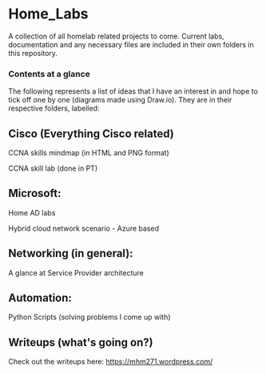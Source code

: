 # Home_Labs
A collection of all homelab related projects to come. Current labs, documentation and any necessary files are included in their own folders in this repository. 

### Contents at a glance




The following represents a list of ideas that I have an interest in and hope to tick off one by one (diagrams made using Draw.io). They are in their respective folders, labelled:


## Cisco (Everything Cisco related)
CCNA skills mindmap (in HTML and PNG format)

CCNA skill lab (done in PT)



## Microsoft:

Home AD labs

Hybrid cloud network scenario - Azure based



## Networking (in general):
A glance at Service Provider architecture 


## Automation:
Python Scripts (solving problems I come up with)




## Writeups (what's going on?)
Check out the writeups here: https://mhm271.wordpress.com/



